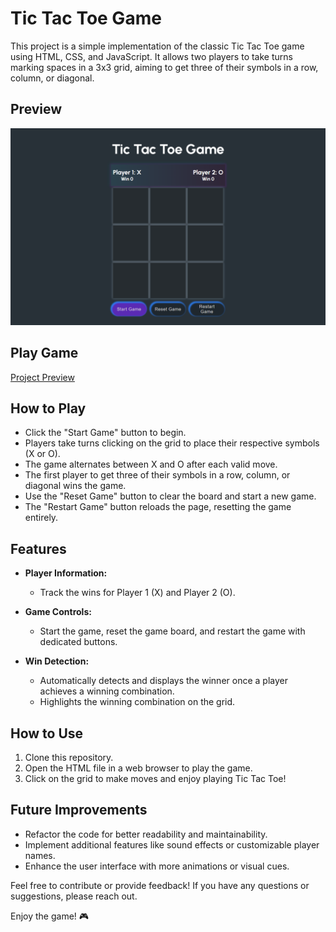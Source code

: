 # Tic Tac Toe Game

This project is a simple implementation of the classic Tic Tac Toe game using HTML, CSS, and JavaScript. It allows two players to take turns marking spaces in a 3x3 grid, aiming to get three of their symbols in a row, column, or diagonal.

## Preview

![Tic Tac Toe Game Preview](preview.png)

## Play Game

<a href="https://codebyfaisal.github.io/game1/" target="_blank">Project Preview</a>

## How to Play

- Click the "Start Game" button to begin.
- Players take turns clicking on the grid to place their respective symbols (X or O).
- The game alternates between X and O after each valid move.
- The first player to get three of their symbols in a row, column, or diagonal wins the game.
- Use the "Reset Game" button to clear the board and start a new game.
- The "Restart Game" button reloads the page, resetting the game entirely.

## Features

- **Player Information:**
  - Track the wins for Player 1 (X) and Player 2 (O).

- **Game Controls:**
  - Start the game, reset the game board, and restart the game with dedicated buttons.

- **Win Detection:**
  - Automatically detects and displays the winner once a player achieves a winning combination.
  - Highlights the winning combination on the grid.

## How to Use

1. Clone this repository.
2. Open the HTML file in a web browser to play the game.
3. Click on the grid to make moves and enjoy playing Tic Tac Toe!

## Future Improvements

- Refactor the code for better readability and maintainability.
- Implement additional features like sound effects or customizable player names.
- Enhance the user interface with more animations or visual cues.

Feel free to contribute or provide feedback! If you have any questions or suggestions, please reach out.

Enjoy the game! 🎮
